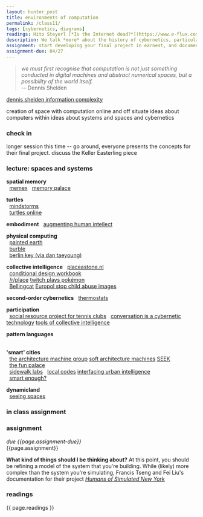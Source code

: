 ```yaml
---  
layout: hunter_post  
title: environments of computation 
permalink: /class11/  
tags: [cybernetics, diagrams]
readings: Hito Steyerl [*Is the Internet dead?*](https://www.e-flux.com/journal/49/60004/too-much-world-is-the-internet-dead/)<br>Zeynep Tufecki [*Twitter and Tear Gas (preface)*](https://www.twitterandteargas.org/downloads/twitter-and-tear-gas-by-zeynep-tufekci.pdf)
description: We talk *more* about the history of cybernetics, particularly in its relationship to space and architecture. This class should expand your ideas about environments and systems, and hopefully give you new inspiration and perspective from which to explore your final project.
assignment: start developing your final project in earnest, and document your progress as you go along. start by thinking about the basic infrastructure. do you need a server? What requests will you make? Can you build a minimal prototype that performs most of these tasks? for next week, you should also have installed [IPFS](https://docs.ipfs.io/guides/guides/install/)
assignment-due: 04/27
---  
```


>*we must first recognise that computation is not just something conducted in digital machines and abstract numerical spaces, but a possibility of the world itself.*  
> -- Dennis Shelden

[dennis shelden information complexity](https://arena-attachments.s3.amazonaws.com/2027040/b0989090299a9b147bd11dbadd3d3af8.pdf?1523438047)

creation of space with computation online and off
situate ideas about computers within ideas about systems and spaces and cybernetics

### check in
longer session this time -- go around, everyone presents the concepts for their final project. 
discuss the Keller Easterling piece

### lecture: spaces and systems

**spatial memory**  
  [memex](https://d2w9rnfcy7mm78.cloudfront.net/1369043/original_b888c6b8e3b634fb81dbdc1683458226.jpg?1508997923?bc=1)
  [memory palace](https://en.wikipedia.org/wiki/Method_of_loci)

**turtles**  
  [mindstorms](http://worrydream.com/refs/Papert%20-%20Mindstorms%201st%20ed.pdf)  
  [turtles online](https://turtleacademy.com/playground)  

**embodiment**
  [augmenting human intellect](https://www.dougengelbart.org/content/view/138)

**physical computing**  
  [painted earth](https://studiomoniker.com/projects/painted-earth)  
  [burble](https://umbrellium.co.uk/products/burble/)  
  [berlin key (via dan taeyoung)](https://www.are.na/dan-taeyoung/the-berlin-key-social-locks)

**collective intelligence**
  [placeastone.nl](https://studiomoniker.com/projects/place-a-stone)  
  [conditional design workbook](https://studiomoniker.com/projects/conditional-design-workbook)  
  [/r/place](https://draemm.li/various/place-atlas/) [twitch plays pokémon](https://en.wikipedia.org/wiki/Twitch_Plays_Pokémon)  
  [Bellingcat](https://www.bellingcat.com) [Europol stop child abuse images](https://www.bellingcat.com/news/2019/12/17/two-europol-stopchildabuse-images-geolocated-part-ii-cambodia/)

**second-order cybernetics**
  [thermostats](https://www.are.na/block/2967691)  

**participation**  
  [social resource project for tennis clubs](http://stephenwillats.com/work/social-resource-project-tennis-clubs/)
  [conversation is a cybernetic technology](https://arena-attachments.s3.amazonaws.com/4425709/75f4ffd2c8c73551f1214a9c53909491.pdf?1559967933) [tools of collective intelligence](https://urbanomnibus.net/2019/09/tools-of-collective-intelligence/)  


**pattern languages**  
  

**'smart' cities**  
  [the architecture machine group](https://arena-attachments.s3.amazonaws.com/5784079/679e129c74aa087a9b40fd7d66a3d9ff.pdf?1577377138) [soft architecture machines](https://www.pangaro.com/cmucode2019/negroponte-softarchitecturemachines.pdf) [SEEK](http://cyberneticzoo.com/robots-in-art/1969-70-seek-nicholas-negroponte-american/)  
  [the fun palace](https://www.bcchang.com/transfer/articles/2/18346584.pdf)  
  [sidewalk labs](https://www.sidewalklabs.com)
  [local codes](https://publicknowledge.sfmoma.org/local-codes-forms-of-spatial-knowledge/) [interfacing urban intelligence](https://placesjournal.org/article/interfacing-urban-intelligence/)  
  [smart enough?](https://smartenoughcity.mitpress.mit.edu)

**dynamicland**  
  [seeing spaces](http://worrydream.com/SeeingSpaces/)  

### in class assignment

### assignment
*due {{page.assignment-due}}*<br>
{{page.assignment}}

**What kind of things should I be thinking about?**
At this point, you should be refining a model of the system that you're building. While (likely) more complex than the system you're simulating, Francis Tseng and Fei Liu's documentation for their project [*Humans of Simulated New York*](https://frnsys.com/hosny/)

### readings
{{ page.readings }}

